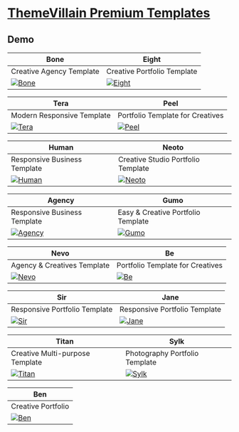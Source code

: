 # [ThemeVillain Premium Templates](https://www.themevillain.com)

## Demo
| Bone                                                                                                                                                                            | Eight                                                                                                                                                                              |
|---------------------------------------------------------------------------------------------------------------------------------------------------------------------------------|------------------------------------------------------------------------------------------------------------------------------------------------------------------------------------|
| Creative Agency Template                                                                                                                                                        | Creative Portfolio Template                                                                                                                                                        |
| [![Bone](https://template.bikinwebskuy.com/TV/zSupportImages/bone.png)](https://template.bikinwebskuy.com/TV/Bone/template) | [![Eight](https://template.bikinwebskuy.com/TV/zSupportImages/eight.png)](https://template.bikinwebskuy.com/TV/Eight/template) |

| Tera                                                                                                                                                                            | Peel                                                                                                                                                                            |
|---------------------------------------------------------------------------------------------------------------------------------------------------------------------------------|---------------------------------------------------------------------------------------------------------------------------------------------------------------------------------|
| Modern Responsive Template                                                                                                                                                      | Portfolio Template for Creatives                                                                                                                                                |
| [![Tera](https://template.bikinwebskuy.com/TV/zSupportImages/tera.png)](https://template.bikinwebskuy.com/TV/Tera/template) | [![Peel](https://template.bikinwebskuy.com/TV/zSupportImages/peel.png)](https://template.bikinwebskuy.com/TV/Peel/template) |

| Human                                                                                                                                                                              | Neoto                                                                                                                                                                              |
|------------------------------------------------------------------------------------------------------------------------------------------------------------------------------------|------------------------------------------------------------------------------------------------------------------------------------------------------------------------------------|
| Responsive Business Template                                                                                                                                                       | Creative Studio Portfolio Template                                                                                                                                                 |
| [![Human](https://template.bikinwebskuy.com/TV/zSupportImages/human.png)](https://template.bikinwebskuy.com/TV/Human/template) | [![Neoto](https://template.bikinwebskuy.com/TV/zSupportImages/neoto.png)](https://template.bikinwebskuy.com/TV/Neoto/template) |

| Agency                                                                                                                                                                                | Gumo                                                                                                                                                                            |
|---------------------------------------------------------------------------------------------------------------------------------------------------------------------------------------|---------------------------------------------------------------------------------------------------------------------------------------------------------------------------------|
| Responsive Business Template                                                                                                                                                          | Easy & Creative Portfolio Template                                                                                                                                              |
| [![Agency](https://template.bikinwebskuy.com/TV/zSupportImages/agency.png)](https://template.bikinwebskuy.com/TV/Agency/template) | [![Gumo](https://template.bikinwebskuy.com/TV/zSupportImages/gumo.png)](https://template.bikinwebskuy.com/TV/Gumo/template) |

| Nevo                                                                                                                                                                            | Be                                                                                                                                                                        |
|---------------------------------------------------------------------------------------------------------------------------------------------------------------------------------|---------------------------------------------------------------------------------------------------------------------------------------------------------------------------|
| Agency & Creatives Template                                                                                                                                                     | Portfolio Template for Creatives                                                                                                                                          |
| [![Nevo](https://template.bikinwebskuy.com/TV/zSupportImages/nevo.png)](https://template.bikinwebskuy.com/TV/Nevo/template) | [![Be](https://template.bikinwebskuy.com/TV/zSupportImages/be.png)](https://template.bikinwebskuy.com/TV/Be/template) |

| Sir                                                                                                                                                                          | Jane                                                                                                                                                                            |
|------------------------------------------------------------------------------------------------------------------------------------------------------------------------------|---------------------------------------------------------------------------------------------------------------------------------------------------------------------------------|
| Responsive Portfolio Template                                                                                                                                                | Responsive Portfolio Template                                                                                                                                                   |
| [![Sir](https://template.bikinwebskuy.com/TV/zSupportImages/sir.png)](https://template.bikinwebskuy.com/TV/Sir/template) | [![Jane](https://template.bikinwebskuy.com/TV/zSupportImages/jane.png)](https://template.bikinwebskuy.com/TV/Jane/template) |

| Titan                                                                                                                                                                              | Sylk                                                                                                                                                                            |
|------------------------------------------------------------------------------------------------------------------------------------------------------------------------------------|---------------------------------------------------------------------------------------------------------------------------------------------------------------------------------|
| Creative Multi-purpose Template                                                                                                                                                    | Photography Portfolio Template                                                                                                                                                  |
| [![Titan](https://template.bikinwebskuy.com/TV/zSupportImages/titan.png)](https://template.bikinwebskuy.com/TV/Titan/template) | [![Sylk](https://template.bikinwebskuy.com/TV/zSupportImages/sylk.png)](https://template.bikinwebskuy.com/TV/Sylk/template) |

| Ben                                                                                                                                                                          |
|------------------------------------------------------------------------------------------------------------------------------------------------------------------------------|
| Creative Portfolio                                                                                                                                                           |
| [![Ben](https://template.bikinwebskuy.com/TV/zSupportImages/ben.png)](https://template.bikinwebskuy.com/TV/Ben/template) |